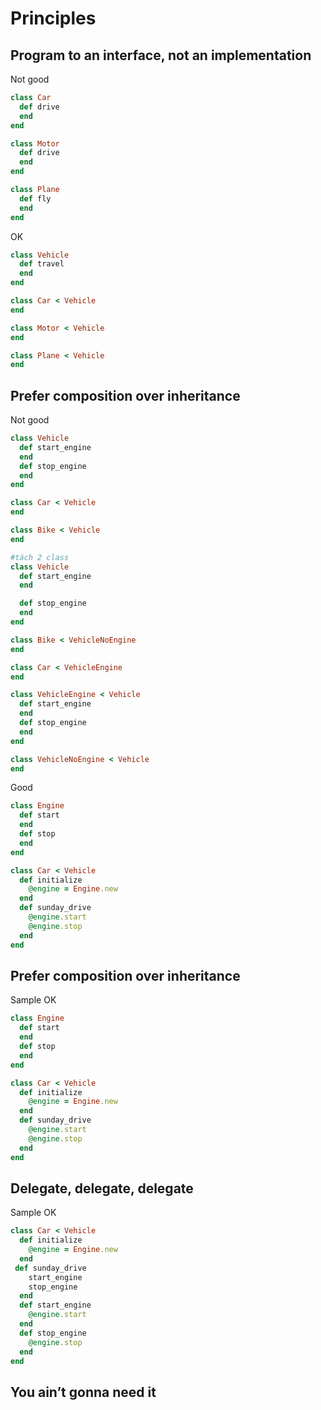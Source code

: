 # Principles

## Program to an interface, not an implementation
Not good
```ruby
class Car
  def drive
  end
end

class Motor
  def drive
  end
end

class Plane
  def fly
  end
end
```

OK
```ruby
class Vehicle
  def travel
  end
end

class Car < Vehicle
end

class Motor < Vehicle
end

class Plane < Vehicle
end
```

## Prefer composition over inheritance

Not good
```ruby
class Vehicle
  def start_engine
  end
  def stop_engine
  end
end

class Car < Vehicle
end

class Bike < Vehicle
end

#tách 2 class
class Vehicle
  def start_engine
  end

  def stop_engine
  end
end

class Bike < VehicleNoEngine
end

class Car < VehicleEngine
end

class VehicleEngine < Vehicle
  def start_engine
  end
  def stop_engine
  end
end

class VehicleNoEngine < Vehicle
end
```

Good
```ruby
class Engine
  def start
  end
  def stop
  end
end

class Car < Vehicle
  def initialize
    @engine = Engine.new
  end
  def sunday_drive
    @engine.start
    @engine.stop
  end
end
```
## Prefer composition over inheritance
Sample OK
```ruby
class Engine
  def start
  end
  def stop
  end
end

class Car < Vehicle
  def initialize
    @engine = Engine.new
  end
  def sunday_drive
    @engine.start
    @engine.stop
  end
end
```

## Delegate, delegate, delegate
Sample OK
```ruby
class Car < Vehicle
  def initialize
    @engine = Engine.new
  end
 def sunday_drive
    start_engine
    stop_engine
  end
  def start_engine
    @engine.start
  end
  def stop_engine
    @engine.stop
  end
end
```
## You ain’t gonna need it